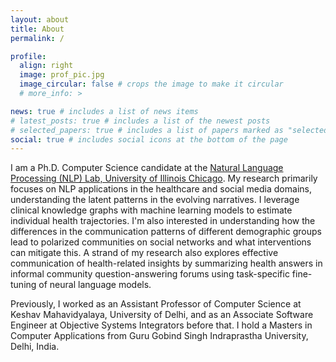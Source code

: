 ```yaml
---
layout: about
title: About
permalink: /

profile:
  align: right
  image: prof_pic.jpg
  image_circular: false # crops the image to make it circular
  # more_info: >

news: true # includes a list of news items
# latest_posts: true # includes a list of the newest posts
# selected_papers: true # includes a list of papers marked as "selected={true}"
social: true # includes social icons at the bottom of the page
---
```


I am a Ph.D. Computer Science candidate at the [Natural Language Processing (NLP) Lab, University of Illinois Chicago](https://nlp.lab.uic.edu/). My research primarily focuses on NLP applications in the healthcare and social media domains, understanding the latent patterns in the evolving narratives. I leverage clinical knowledge graphs with machine learning models to estimate individual health trajectories. I'm also interested in understanding how the differences in the communication patterns of different demographic groups lead to polarized communities on social networks and what interventions can mitigate this. A strand of my research also explores effective communication of health-related insights by summarizing health answers in informal community question-answering forums using task-specific fine-tuning of neural language models. 

Previously, I worked as an Assistant Professor of Computer Science at Keshav Mahavidyalaya, University of Delhi, and as an Associate Software Engineer at Objective Systems Integrators before that. I hold a Masters in Computer Applications from Guru Gobind Singh Indraprastha University, Delhi, India.
